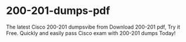 # 200-201-dumps-pdf
The latest Cisco 200-201 dumpsvibe from Download 200-201 pdf, Try it Free. Quickly and easily pass Cisco exam with 200-201 dumps Today!
